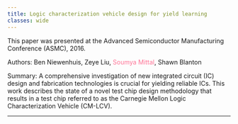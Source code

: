 ```yaml
---
title: Logic characterization vehicle design for yield learning
classes: wide
---
```


This paper was presented at the Advanced Semiconductor Manufacturing Conference (ASMC), 2016.

Authors: Ben Niewenhuis, Zeye Liu, <span style="color:#ff7597">Soumya Mittal</span>, Shawn Blanton

Summary: A comprehensive investigation of new integrated circuit (IC) design and fabrication technologies is crucial for yielding reliable ICs. This work describes the state of a novel test chip design methodology that results in a test chip referred to as the Carnegie Mellon Logic Characterization Vehicle (CM-LCV).

---

